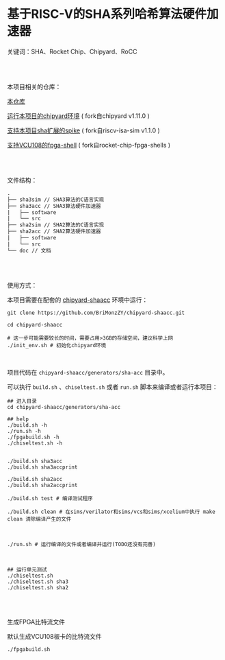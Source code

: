 # 基于RISC-V的SHA系列哈希算法硬件加速器

关键词：SHA、Rocket Chip、Chipyard、RoCC

<br/>

<br/>

本项目相关的仓库：

[本仓库](https://github.com/BriMonzZY/sha-acc)

[运行本项目的chipyard环境](https://github.com/BriMonzZY/chipyard-shaacc) ( fork自chipyard v1.11.0 )

[支持本项目sha扩展的spike](https://github.com/BriMonzZY/riscv-isa-sim-sha-extension) ( fork自riscv-isa-sim v1.1.0 )

[支持VCU108的fpga-shell](https://github.com/BriMonzZY/rocket-chip-fpga-shells) ( fork自rocket-chip-fpga-shells )

<br/>

<br/>

文件结构：

```txt
.
├── sha3sim // SHA3算法的C语言实现
├── sha3acc // SHA3算法硬件加速器
|   ├── software
|   └── src
├── sha2sim // SHA2算法的C语言实现
├── sha2acc // SHA2算法硬件加速器
|   ├── software
|   └── src
└── doc // 文档
```

<br/>

<br/>

使用方式：

本项目需要在配套的 [chipyard-shaacc](https://github.com/BriMonzZY/chipyard-shaacc) 环境中运行：

```shell
git clone https://github.com/BriMonzZY/chipyard-shaacc.git

cd chipyard-shaacc

# 这一步可能需要较长的时间，需要占用>3GB的存储空间，建议科学上网
./init_env.sh # 初始化chipyard环境
```

<br/>

项目代码在 `chipyard-shaacc/generators/sha-acc` 目录中。

可以执行 `build.sh` 、`chiseltest.sh` 或者 `run.sh` 脚本来编译或者运行本项目：

```shell
## 进入目录
cd chipyard-shaacc/generators/sha-acc

## help
./build.sh -h 
./run.sh -h
./fpgabuild.sh -h
./chiseltest.sh -h


./build.sh sha3acc
./build.sh sha3accprint

./build.sh sha2acc
./build.sh sha2accprint

./build.sh test # 编译测试程序

./build.sh clean # 在sims/verilator和sims/vcs和sims/xcelium中执行 make clean 清除编译产生的文件



./run.sh # 运行编译的文件或者编译并运行(TODO还没有完善)



## 运行单元测试
./chiseltest.sh
./chiseltest.sh sha3
./chiseltest.sh sha2
```

<br/>

<br/>

生成FPGA比特流文件

默认生成VCU108板卡的比特流文件

```shell
./fpgabuild.sh
```

